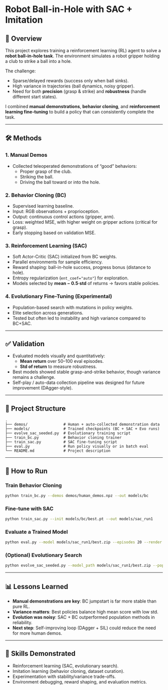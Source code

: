 # Robot Ball-in-Hole with SAC + Imitation

## 📌 Overview
This project explores training a reinforcement learning (RL) agent to solve a **robot ball-in-hole task**. The environment simulates a robot gripper holding a club to strike a ball into a hole.  

The challenge:  
- Sparse/delayed rewards (success only when ball sinks).  
- High variance in trajectories (ball dynamics, noisy gripper).  
- Need for both **precision** (grasp & strike) and **robustness** (handle different start states).  

I combined **manual demonstrations**, **behavior cloning**, and **reinforcement learning fine-tuning** to build a policy that can consistently complete the task.

---

## 🛠️ Methods

### 1. Manual Demos
- Collected teleoperated demonstrations of “good” behaviors:  
  - Proper grasp of the club.  
  - Striking the ball.  
  - Driving the ball toward or into the hole.  

### 2. Behavior Cloning (BC)
- Supervised learning baseline.  
- Input: RGB observations + proprioception.  
- Output: continuous control actions (gripper, arm).  
- Loss: weighted MSE, with higher weight on gripper actions (critical for grasp).  
- Early stopping based on validation MSE.  

### 3. Reinforcement Learning (SAC)
- Soft Actor-Critic (SAC) initialized from BC weights.  
- Parallel environments for sample efficiency.  
- Reward shaping: ball-in-hole success, progress bonus (distance to hole).  
- Entropy regularization (`ent_coef="auto"`) for exploration.  
- Models selected by **mean − 0.5·std** of returns → favors stable policies.  

### 4. Evolutionary Fine-Tuning (Experimental)
- Population-based search with mutations in policy weights.  
- Elite selection across generations.  
- Tested but often led to instability and high variance compared to BC+SAC.  

---

## ✅ Validation
- Evaluated models visually and quantitatively:  
  - **Mean return** over 50–100 eval episodes.  
  - **Std of return** to measure robustness.  
- Best models showed stable grasp-and-strike behavior, though variance remains a challenge.  
- Self-play / auto-data collection pipeline was designed for future improvement (DAgger-style).  

---

## 📂 Project Structure
```
.
├── demos/                # Human + auto-collected demonstration data
├── models/               # Trained checkpoints (BC + SAC + Evo runs)
├── evolve_sac_seeded.py  # Evolutionary training script
├── train_bc.py           # Behavior cloning trainer
├── train_sac.py          # SAC fine-tuning script
├── eval.py               # Run policy visually or in batch eval
└── README.md             # Project description
```

---

## 🚀 How to Run

### Train Behavior Cloning
```bash
python train_bc.py --demos demos/human_demos.npz --out models/bc
```

### Fine-tune with SAC
```bash
python train_sac.py --init models/bc/best.pt --out models/sac_run1
```

### Evaluate a Trained Model
```bash
python eval.py --model models/sac_run1/best.zip --episodes 20 --render
```

### (Optional) Evolutionary Search
```bash
python evolve_sac_seeded.py --model_path models/sac_run1/best.zip --pop 16 --elites 4 --gens 10
```

---

## 📊 Lessons Learned
- **Manual demonstrations are key**: BC jumpstart is far more stable than pure RL.  
- **Variance matters**: Best policies balance high mean score with low std.  
- **Evolution was noisy**: SAC + BC outperformed population methods in reliability.  
- **Next step**: Self-improving loop (DAgger + SIL) could reduce the need for more human demos.  

---

## 📌 Skills Demonstrated
- Reinforcement learning (SAC, evolutionary search).  
- Imitation learning (behavior cloning, dataset curation).  
- Experimentation with stability/variance trade-offs.  
- Environment debugging, reward shaping, and evaluation metrics.  
